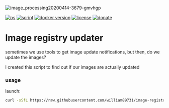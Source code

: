 ![image_processing20200414-3679-gmvhgp](https://github.com/william89731/image-registry-updater/assets/68069659/1fa65e64-784f-44ed-b2c1-3e6c905c7809)


[![os](https://img.shields.io/badge/os-linux-red)](https://www.linux.org/)
[![script](https://img.shields.io/badge/script-bash-orange)](https://www.gnu.org/software/bash/)
[![docker version](https://img.shields.io/badge/docker%20version-latest-brightgreen)](https://www.docker.com/)
[![license](https://img.shields.io/badge/license-Apache--2.0-yellowgreen)](https://apache.org/licenses/LICENSE-2.0)
[![donate](https://img.shields.io/badge/donate-wango-blue)](https://www.wango.org/donate.aspx)

# Image registry updater

sometimes we use tools to get image update notifications, but then, do we update the images? 

I created this script to find out if our images are actually updated

### usage

launch:

```bash
curl -sSfL https://raw.githubusercontent.com/william89731/image-registry-updater/main/check.sh | bash
```

